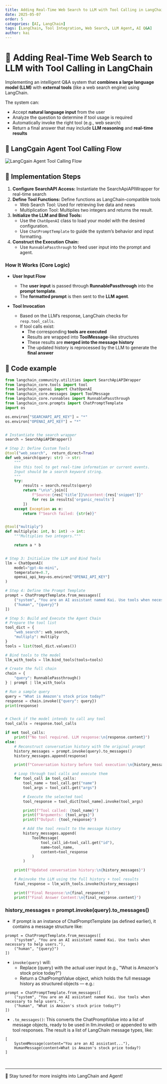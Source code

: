 ```yaml
---
title: Adding Real-Time Web Search to LLM with Tool Calling in LangChain
date: 2025-05-07
order: 5
categories: [AI, LangChain]
tags: [LangChain, Tool Integration, Web Search, LLM Agent, AI Q&A]
author: kai
---
```


# 🚀 Adding Real-Time Web Search to LLM with Tool Calling in LangChain
Implementing an intelligent Q&A system that **combines a large language model (LLM)**  with **external tools** (like a web search engine) using LangChain.

The system can:

- Accept **natural language input** from the user  
- Analyze the question to determine if tool usage is required  
- Automatically invoke the right tool (e.g., web search)  
- Return a final answer that may include **LLM reasoning** and **real-time results**


## 🔁 LangCgain Agent Tool Calling Flow
![LangCgain Agent Tool Calling Flow](/assets/img/posts/AI/LangChain/LangChainAgentToolCallingFlow.png)


## 🔧 Implementation Steps
1. **Configure SearchAPI Access:** Instantiate the SearchApiAPIWrapper for real-time search
2. **Define Tool Functions:** Define functions as LangChain-compatible tools
    - Web Search Tool: Used for retrieving live data and news
    - Multiplication Tool: Multiplies two integers and returns the result.
3. **Initialize the LLM and Bind Tools:**
    - Use the `ChatOpenAI` class to load your model with the desired configuration.
    - Use `ChatPromptTemplate` to guide the system’s behavior and input formatting.
4. **Construct the Execution Chain:**
    - Use `RunnablePassthrough` to feed user input into the prompt and agent.

### How It Works (Core Logic)

- **User Input Flow**
    - The **user input** is passed through **RunnablePassthrough** into the **prompt template**.
    - The **formatted prompt** is then sent to the **LLM agent**.

- **Tool Invocation**
    - Based on the LLM’s response, LangChain checks for `resp.tool_calls`.
    - If tool calls exist:
        - The corresponding **tools are executed**
        - Results are wrapped into **ToolMessage**-like structures
        - These results are **merged into the message history**
        - The updated history is reprocessed by the LLM to generate the **final answer**


## 👀 Code example

```python
from langchain_community.utilities import SearchApiAPIWrapper
from langchain_core.tools import tool
from langchain_openai import ChatOpenAI
from langchain_core.messages import ToolMessage
from langchain_core.runnables import RunnablePassthrough
from langchain_core.prompts import ChatPromptTemplate
import os

os.environ["SEARCHAPI_API_KEY"] = "*"
os.environ["OPENAI_API_KEY"] = "*"  


# Instantiate the search wrapper
search = SearchApiAPIWrapper()

# Step 2: Define Custom Tools
@tool("web_search",  return_direct=True)
def web_search(query: str) -> str:
    """
    Use this tool to get real-time information or current events.
    Input should be a search keyword string.
    """
    try:
        results = search.results(query)
        return "\n\n".join([
            f"Source:{res['title']}\ncontent:{res['snippet']}"
            for res in results['organic_results']
        ])
    except Exception as e:
        return f"Search failed: {str(e)}"


@tool("multiply")
def multiply(a: int, b: int) -> int:
    """Multiplies two integers."""

    return a * b


# Step 3: Initialize the LLM and Bind Tools
llm = ChatOpenAI(
    model="gpt-4o-mini",
    temperature=0.7,
    openai_api_key=os.environ["OPENAI_API_KEY"]
)

# Step 4: Define the Prompt Template
prompt = ChatPromptTemplate.from_messages([
    ("system", "You are an AI assistant named Kai. Use tools when necessary to help users."),
    ("human", "{query}")
])

# Step 5: Build and Execute the Agent Chain
# Prepare the tool list
tool_dict = {
    "web_search": web_search,
    "multiply": multiply
}
tools = list(tool_dict.values())

# Bind tools to the model
llm_with_tools = llm.bind_tools(tools=tools)

# Create the full chain
chain = {
    "query": RunnablePassthrough()
} | prompt | llm_with_tools

# Run a sample query
query = "What is Amazon's stock price today?"
response = chain.invoke({"query": query})
print(response)


# Check if the model intends to call any tool
tool_calls = response.tool_calls

if not tool_calls:
    print(f"No tool required. LLM response:\n{response.content}")
else:
    # Reconstruct conversation history with the original prompt
    history_messages = prompt.invoke(query).to_messages()
    history_messages.append(response)

    print(f"Conversation history before tool execution:\n{history_messages}")

    # Loop through tool calls and execute them
    for tool_call in tool_calls:
        tool_name = tool_call.get("name")
        tool_args = tool_call.get("args")

        # Execute the selected tool
        tool_response = tool_dict[tool_name].invoke(tool_args)

        print(f"Tool called: {tool_name}")
        print(f"Arguments: {tool_args}")
        print(f"Output: {tool_response}")

        # Add the tool result to the message history
        history_messages.append(
            ToolMessage(
                tool_call_id=tool_call.get("id"),
                name=tool_name,
                content=tool_response
            )
        )

    print(f"Updated conversation history:\n{history_messages}")

    # Reinvoke the LLM using the full history + tool results
    final_response = llm_with_tools.invoke(history_messages)

    print(f"Final Response:\n{final_response}")
    print(f"Final Answer Content:\n{final_response.content}")
```

### history_messages = prompt.invoke(query).to_messages()
- If prompt is an instance of ChatPromptTemplate (as defined earlier), it contains a message structure like:
```text
prompt = ChatPromptTemplate.from_messages([
    ("system", "You are an AI assistant named Kai. Use tools when necessary to help users."),
    ("human", "{query}")
])
```
- `invoke(query)` will:
    - Replace {query} with the actual user input (e.g., "What is Amazon's stock price today?")
    - Return a ChatPromptValue object, which holds the full message history as structured objects — e.g.:
```text
prompt = ChatPromptTemplate.from_messages([
    ("system", "You are an AI assistant named Kai. Use tools when necessary to help users."),
    ("human", "What is Amazon's stock price today?")
])
``` 
- `.to_messages()`: This converts the ChatPromptValue into a list of message objects, ready to be used in llm.invoke() or appended to with tool responses. The result is a list of LangChain message types, like:
```text
[
    SystemMessage(content="You are an AI assistant..."),
    HumanMessage(content=What is Amazon's stock price today?)
]
``` 








<br>




---

🚀 Stay tuned for more insights into LangChain and Agent!




